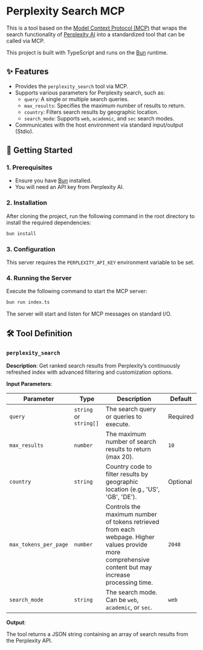 # Perplexity Search MCP

This is a tool based on the [Model Context Protocol (MCP)](https://mcp.dev) that wraps the search functionality of [Perplexity AI](https://www.perplexity.ai/) into a standardized tool that can be called via MCP.

This project is built with TypeScript and runs on the [Bun](https://bun.sh/) runtime.

## ✨ Features

-   Provides the `perplexity_search` tool via MCP.
-   Supports various parameters for Perplexity search, such as:
    -   `query`: A single or multiple search queries.
    -   `max_results`: Specifies the maximum number of results to return.
    -   `country`: Filters search results by geographic location.
    -   `search_mode`: Supports `web`, `academic`, and `sec` search modes.
-   Communicates with the host environment via standard input/output (Stdio).

## 🚀 Getting Started

### 1. Prerequisites

-   Ensure you have [Bun](https://bun.sh/docs/installation) installed.
-   You will need an API key from Perplexity AI.

### 2. Installation

After cloning the project, run the following command in the root directory to install the required dependencies:

```bash
bun install
```

### 3. Configuration

This server requires the `PERPLEXITY_API_KEY` environment variable to be set.

### 4. Running the Server

Execute the following command to start the MCP server:

```bash
bun run index.ts
```

The server will start and listen for MCP messages on standard I/O.

## 🛠️ Tool Definition

### `perplexity_search`

**Description**: Get ranked search results from Perplexity’s continuously refreshed index with advanced filtering and customization options.

**Input Parameters**:

| Parameter             | Type                 | Description                                                                                                     | Default  |
| --------------------- | -------------------- | --------------------------------------------------------------------------------------------------------------- | -------- |
| `query`               | `string` or `string[]` | The search query or queries to execute.                                                                         | Required |
| `max_results`         | `number`             | The maximum number of search results to return (max 20).                                                        | `10`     |
| `country`             | `string`             | Country code to filter results by geographic location (e.g., 'US', 'GB', 'DE').                                 | Optional |
| `max_tokens_per_page` | `number`             | Controls the maximum number of tokens retrieved from each webpage. Higher values provide more comprehensive content but may increase processing time. | `2048`   |
| `search_mode`         | `string`             | The search mode. Can be `web`, `academic`, or `sec`.                                                            | `web`    |

**Output**:

The tool returns a JSON string containing an array of search results from the Perplexity API.
